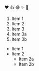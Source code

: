 :heart:
:+1:
:smile:
:sparkles:
:tada:
1. Item 1
2. Item 2
3. Item 3
  1. Item 3a
  2. Item 3b
* Item 1
* Item 2
    * Item 2a
    * Item 2b
